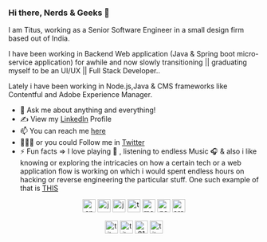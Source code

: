 ### Hi there, Nerds & Geeks 👋

<!--
**TitusRobyK/TitusRobyK** is a ✨ _special_ ✨ repository because its `README.md` (this file) appears on your GitHub profile.

Here are some ideas to get you started:

- 🔭 I’m currently working on ...
- 🌱 I’m currently learning ...
- 👯 I’m looking to collaborate on ...
- 🤔 I’m looking for help with ...
- 💬 Ask me about ...
- 📫 How to reach me: ...
- 😄 Pronouns: ...
- ⚡ Fun fact: ...
-->
I am Titus, working as a Senior Software Engineer in a small design firm based out of India. 

I have been working in Backend Web application (Java & Spring boot micro-service application) for awhile and now slowly transitioning || graduating myself to be an UI/UX || Full Stack Developer..

Lately i have been working in Node.js,Java & CMS frameworks like Contentful and Adobe Experience Manager.

- 💬 Ask me about anything and everything! 
- ✍ View my [LinkedIn](https://www.linkedin.com/in/titusrobyk/) Profile
- 📫 You can reach me [here](mailto:titusrobyk@gmail.com)
- 👨🏻‍💻 or you could Follow me in [Twitter](https://twitter.com/TitusRobyK)
- ⚡ Fun facts => I love playing 🎹 , listening to endless Music 🎧 & also i like knowing or exploring the intricacies on how a certain tech or a web application flow is working on which i would spent endless hours on hacking or reverse engineering the particular stuff. One such example of that is [ THIS ](http://follow-the-white-rabbit.netlify.app/)

<p align="center"><img src="https://konpa.github.io/devicon/devicon.git/icons/angularjs/angularjs-original.svg"
        alt="angularjs" width="26" height="26" /> <img
        src="https://konpa.github.io/devicon/devicon.git/icons/java/java-original-wordmark.svg" alt="java" width="26"
        height="26" /> <img src="https://konpa.github.io/devicon/devicon.git/icons/javascript/javascript-original.svg"
        alt="javascript" width="26" height="26" /> <img
        src="https://konpa.github.io/devicon/devicon.git/icons/typescript/typescript-original.svg" alt="typescript"
        width="26" height="26" /> <img
        src="https://konpa.github.io/devicon/devicon.git/icons/mongodb/mongodb-original-wordmark.svg" alt="mongodb"
        width="26" height="26" /> <img
        src="https://konpa.github.io/devicon/devicon.git/icons/nodejs/nodejs-original-wordmark.svg" alt="nodejs"
        width="26" height="26" /> <img
        src="https://konpa.github.io/devicon/devicon.git/icons/oracle/oracle-original.svg" alt="oracle" width="26"
        height="26" /></p>
<p align="center">
    <a href="https://twitter.com/titusrobyk" target="_blank"><img align="center"
            src="https://cdn.jsdelivr.net/npm/simple-icons@3.0.1/icons/twitter.svg" alt="titusrobyk" height="26"
            width="26" /></a>
    <a href="https://linkedin.com/in/titusrobyk" target="_blank"><img align="center"
            src="https://cdn.jsdelivr.net/npm/simple-icons@3.0.1/icons/linkedin.svg" alt="titusrobyk" height="26"
            width="26" /></a>
    <a href="https://stackoverflow.com/users/8180066/titus-roby-k" target="_blank"><img align="center"
            src="https://cdn.jsdelivr.net/npm/simple-icons@3.0.1/icons/stackoverflow.svg" alt="8180066/titus-roby-k"
            height="26" width="26" /></a>
    <a href="https://instagram.com/titus_roby.k" target="_blank"><img align="center"
            src="https://cdn.jsdelivr.net/npm/simple-icons@3.0.1/icons/instagram.svg" alt="titus_roby.k" height="26"
            width="26" /></a>
</p>

